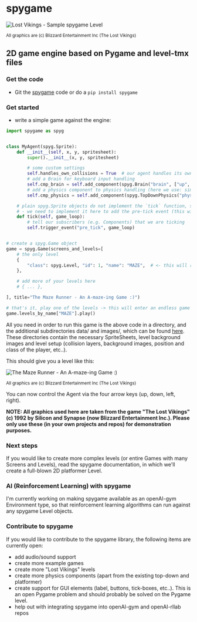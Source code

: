 # spygame

![Lost Vikings - Sample spygame Level](https://raw.githubusercontent.com/sven1977/spygame/master/examples/platformer_2d/screen1.png)

<sub>All graphics are (c) Blizzard Entertainment Inc (The Lost Vikings)</sub>

## 2D game engine based on Pygame and level-tmx files

### Get the code
* Git the [spygame](www.github.com/sven1977/spygame) code or do a `pip install spygame`

### Get started
* write a simple game against the engine:

```python
import spygame as spyg


class MyAgent(spyg.Sprite):
    def __init__(self, x, y, spritesheet):
        super().__init__(x, y, spritesheet)

        # some custom settings
        self.handles_own_collisions = True  # our agent handles its own collisions (instead of letting the Stage do it for us)
        # add a Brain for keyboard input handling
        self.cmp_brain = self.add_component(spyg.Brain("brain", ["up", "down", "left", "right"]))
        # add a physics component to physics handling (here we use: simple 2D top-down view and controls)
        self.cmp_physics = self.add_component(spyg.TopDownPhysics("physics"))

    # plain spyg.Sprite objects do not implement the `tick` function, so nothing ever happens with them
    # - we need to implement it here to add the pre-tick event (this will trigger the brain and physics components to act)
    def tick(self, game_loop):
        # tell our subscribers (e.g. Components) that we are ticking
        self.trigger_event("pre_tick", game_loop)


# create a spyg.Game object
game = spyg.Game(screens_and_levels=[
    # the only level
    {
        "class": spyg.Level, "id": 1, "name": "MAZE",  # <- this will read the data/maze.tmx file for the level's layout and setup data
    },

    # add more of your levels here
    # { ... },

], title="The Maze Runner - An A-maze-ing Game :)")

# that's it, play one of the levels -> this will enter an endless game loop
game.levels_by_name["MAZE"].play()
```

All you need in order to run this game is the above code in a directory, and the additional subdirectories data/ and images/, which can
be found [here](www.github.com/sven1977/spygame/tree/master/examples/maze_runner). These directories contain the necessary SpriteSheets,
level background images and level setup (collision layers, background images, position and class of the player, etc..).

This should give you a level like this:

![The Maze Runner - An A-maze-ing Game :)](https://raw.githubusercontent.com/sven1977/spygame/master/examples/maze_runner/screen1.png)

<sub>All graphics are (c) Blizzard Entertainment Inc (The Lost Vikings)</sub>

You can now control the Agent via the four arrow keys (up, down, left, right).

<b>NOTE: All graphics used here are taken from the game "The Lost Vikings" (c) 1992 by Silicon and Synapse (now Blizzard Entertainment Inc.).
Please only use these (in your own projects and repos) for demonstration purposes.</b>

### Next steps
If you would like to create more complex levels (or entire Games with many Screens and Levels), read the spygame documentation, in which we'll
create a full-blown 2D platformer Level.

### AI (Reinforcement Learning) with spygame
I'm currently working on making spygame available as an openAI-gym Environment type, so that reinforcement learning algorithms can run against any spygame
Level objects.

### Contribute to spygame
If you would like to contribute to the spygame library, the following items are currently open:
* add audio/sound support
* create more example games
* create more "Lost Vikings" levels
* create more physics components (apart from the existing top-down and platformer)
* create support for GUI elements (label, buttons, tick-boxes, etc..). This is an open Pygame problem and should probably be solved on the Pygame level.
* help out with integrating spygame into openAI-gym and openAI-rllab repos